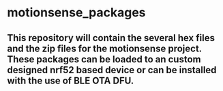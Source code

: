 # motionsense_packages

## This repository will contain the several hex files and the zip files for the motionsense project. These packages can be loaded to an custom designed nrf52 based device or can be installed with the use of BLE OTA DFU.
